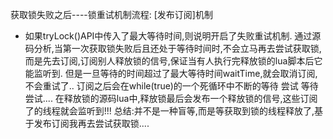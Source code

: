 获取锁失败之后----锁重试机制流程: [发布订阅]机制
- 如果tryLock()API中传入了最大等待时间,则说明开启了失败重试机制.
  通过源码分析,当第一次获取锁失败后且还处于等待时间时,不会立马再去尝试获取锁,
  而是先去订阅,订阅别人释放锁的信号,保证当有人执行完释放锁的lua脚本后它能监听到.
  但是一旦等待的时间超过了最大等待时间waitTime,就会取消订阅,不会重试了..
  订阅之后会在while(true)的一个死循环中不断的等待 尝试 等待 尝试....
  在释放锁的源码lua中,释放锁最后会发布一个释放锁的信号,这些订阅了的线程就会监听到!!!
  总结:并不是一种盲等,而是等获取到锁的线程释放了,基于发布订阅我再去尝试获取锁....
